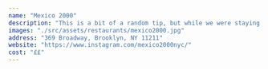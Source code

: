 ```yaml
---
name: "Mexico 2000"
description: "This is a bit of a random tip, but while we were staying in Williamsburg, we discovered Mexico 2000. The restaurant itself doesn't look like much, but the food is great. They have some pretty authentic Mexican dishes on the menu and the portions are generous."
images: "./src/assets/restaurants/mexico2000.jpg"
address: "369 Broadway, Brooklyn, NY 11211"
website: "https://www.instagram.com/mexico2000nyc/"
cost: "££"
---
```

